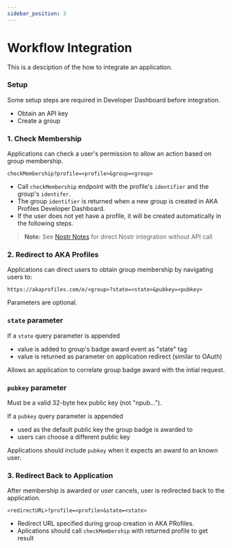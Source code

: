 ```yaml
---
sidebar_position: 3
---
```


# Workflow Integration

This is a desciption of the how to integrate an application.

### Setup

Some setup steps are required in Developer Dashboard before integration.

- Obtain an API key
- Create a group

### 1. Check Membership

Applications can check a user's permission to allow an action based on group membership.

```
checkMembership?profile=<profile>&group=<group>
```

- Call `checkMembership` endpoint with the profile's `identifier` and the group's `identifer`.
- The group `identifier` is returned when a new group is created in AKA Profiles Developer Dashboard.
- If the user does not yet have a profile, it will be created automatically in the following steps.

> **Note:** See [Nostr Notes](nostr-notes#checking-group-membership) for direct Nostr integration without API call

### 2. Redirect to AKA Profiles

Applications can direct users to obtain group membership by navigating users to:

```
https://akaprofiles.com/e/<group>?state=<state>&pubkey=<pubkey>
```

Parameters are optional.

### `state` parameter

If a `state` query parameter is appended

- value is added to group's badge award event as "state" tag
- value is returned as parameter on application redirect (similar to OAuth)

Allows an application to correlate group badge award with the intial request.

### `pubkey` parameter

Must be a valid 32-byte hex public key (not "npub...").

If a `pubkey` query parameter is appended

- used as the default public key the group badge is awarded to
- users can choose a different public key

Applications should include `pubkey` when it expects an award to an known user.

### 3. Redirect Back to Application

After membership is awarded or user cancels, user is redirected back to the application.

```
<redirectURL>?profile=<profile>&state=<state>
```

- Redirect URL specified during group creation in AKA PRofiles.
- Aplications should call `checkMembership` with returned profile to get result
